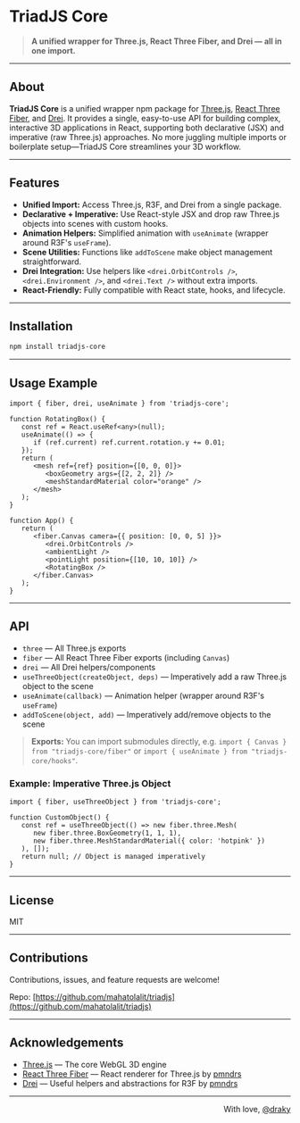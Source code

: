 


# TriadJS Core

> **A unified wrapper for Three.js, React Three Fiber, and Drei — all in one import.**

---


## About

**TriadJS Core** is a unified wrapper npm package for [Three.js](https://threejs.org/), [React Three Fiber](https://docs.pmnd.rs/react-three-fiber/), and [Drei](https://docs.pmnd.rs/drei/). It provides a single, easy-to-use API for building complex, interactive 3D applications in React, supporting both declarative (JSX) and imperative (raw Three.js) approaches. No more juggling multiple imports or boilerplate setup—TriadJS Core streamlines your 3D workflow.

---

## Features

- **Unified Import:** Access Three.js, R3F, and Drei from a single package.
- **Declarative + Imperative:** Use React-style JSX and drop raw Three.js objects into scenes with custom hooks.
- **Animation Helpers:** Simplified animation with `useAnimate` (wrapper around R3F's `useFrame`).
- **Scene Utilities:** Functions like `addToScene` make object management straightforward.
- **Drei Integration:** Use helpers like `<drei.OrbitControls />`, `<drei.Environment />`, and `<drei.Text />` without extra imports.
- **React-Friendly:** Fully compatible with React state, hooks, and lifecycle.

---

## Installation

```sh
npm install triadjs-core
```

---


## Usage Example

```tsx
import { fiber, drei, useAnimate } from 'triadjs-core';

function RotatingBox() {
   const ref = React.useRef<any>(null);
   useAnimate(() => {
      if (ref.current) ref.current.rotation.y += 0.01;
   });
   return (
      <mesh ref={ref} position={[0, 0, 0]}>
         <boxGeometry args={[2, 2, 2]} />
         <meshStandardMaterial color="orange" />
      </mesh>
   );
}

function App() {
   return (
      <fiber.Canvas camera={{ position: [0, 0, 5] }}>
         <drei.OrbitControls />
         <ambientLight />
         <pointLight position={[10, 10, 10]} />
         <RotatingBox />
      </fiber.Canvas>
   );
}
```

---



## API

- `three` — All Three.js exports
- `fiber` — All React Three Fiber exports (including `Canvas`)
- `drei` — All Drei helpers/components
- `useThreeObject(createObject, deps)` — Imperatively add a raw Three.js object to the scene
- `useAnimate(callback)` — Animation helper (wrapper around R3F's `useFrame`)
- `addToScene(object, add)` — Imperatively add/remove objects to the scene

> **Exports:** You can import submodules directly, e.g. `import { Canvas } from "triadjs-core/fiber"` or `import { useAnimate } from "triadjs-core/hooks"`.

### Example: Imperative Three.js Object

```tsx
import { fiber, useThreeObject } from 'triadjs-core';

function CustomObject() {
   const ref = useThreeObject(() => new fiber.three.Mesh(
      new fiber.three.BoxGeometry(1, 1, 1),
      new fiber.three.MeshStandardMaterial({ color: 'hotpink' })
   ), []);
   return null; // Object is managed imperatively
}
```

---


## License

MIT

---



## Contributions

Contributions, issues, and feature requests are welcome!

Repo: [https://github.com/mahatolalit/triadjs](https://github.com/mahatolalit/triadjs)

---

## Acknowledgements

- [Three.js](https://threejs.org/) — The core WebGL 3D engine
- [React Three Fiber](https://github.com/pmndrs/react-three-fiber) — React renderer for Three.js by [pmndrs](https://github.com/pmndrs)
- [Drei](https://github.com/pmndrs/drei) — Useful helpers and abstractions for R3F by [pmndrs](https://github.com/pmndrs)

---

<div align="right">
With love, <a href="https://github.com/mahatolalit" target="_blank">@draky</a>
</div>
